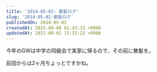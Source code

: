 ```yaml
---
title: '2014-05-02: 散髪ログ'
slug: '2014-05-02-散髪ログ'
publishedOn: 2014-05-02
createdAt: 2015-08-06 01:43:33 +0900
updatedAt: 2021-09-02 15:32:22 +0900
---
```

今年のGWは中学の同級会で実家に帰るので、その前に散髪を。

前回からは2ヶ月ちょっとですかね。
